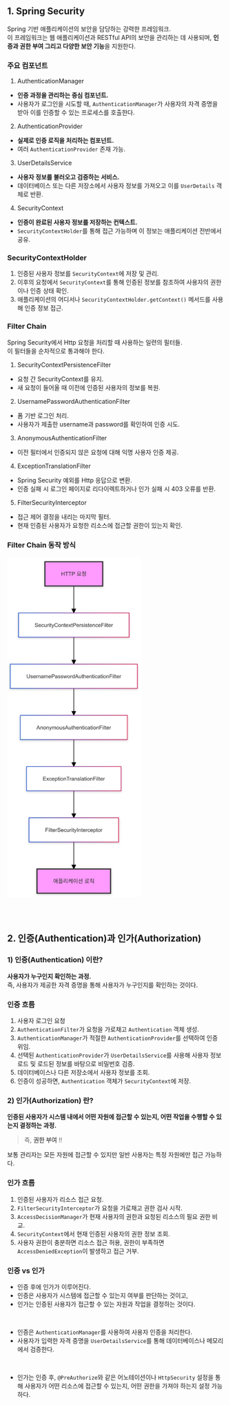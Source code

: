 ## 1. Spring Security

Spring 기반 애플리케이션의 보안을 담당하는 강력한 프레임워크.<br>
이 프레임워크는 웹 애플리케이션과 RESTful API의 보안을 관리하는 데 사용되며, **인증과 권한 부여 그리고 다양한 보안 기능**을 지원한다.

### 주요 컴포넌트

1. AuthenticationManager
- **인증 과정을 관리하는 중심 컴포넌트.**
- 사용자가 로그인을 시도할 때, `AuthenticationManager`가 사용자의 자격 증명을 받아 이를 인증할 수 있는 프로세스를 호출한다.

2. AuthenticationProvider
- **실제로 인증 로직을 처리하는 컴포넌트.**
- 여러 `AuthenticationProvider` 존재 가능.

3. UserDetailsService
- **사용자 정보를 불러오고 검증하는 서비스.**
- 데이터베이스 또는 다른 저장소에서 사용자 정보를 가져오고 이를 `UserDetails` 객체로 반환.

4. SecurityContext
- **인증이 완료된 사용자 정보를 저장하는 컨텍스트.**
- `SecurityContextHolder`를 통해 접근 가능하며 이 정보는 애플리케이션 전반에서 공유.

### SecurityContextHolder

1. 인증된 사용자 정보를 `SecurityContext`에 저장 및 관리.
2. 이후의 요청에서 `SecurityContext`를 통해 인증된 정보를 참조하여 사용자의 권한이나 인증 상태 확인.
3. 애플리케이션의 어디서나 `SecurityContextHolder.getContext()` 메서드를 사용해 인증 정보 접근.

### Filter Chain

Spring Security에서 Http 요청을 처리할 때 사용하는 일련의 필터들.<br>
이 필터들을 순차적으로 통과해야 한다.

1. SecurityContextPersistenceFilter
- 요청 간 SecurityContext를 유지.
- 새 요청이 들어올 때 이전에 인증된 사용자의 정보를 복원.

2. UsernamePasswordAuthenticationFilter
- 폼 기반 로그인 처리.
- 사용자가 제출한 username과 password를 확인하여 인증 시도.

3. AnonymousAuthenticationFilter
- 이전 필터에서 인증되지 않은 요청에 대해 익명 사용자 인증 제공.

4. ExceptionTranslationFilter
- Spring Security 예외를 Http 응답으로 변환.
- 인증 실패 시 로그인 페이지로 리다이렉트하거나 인가 실패 시 403 오류를 반환.

5. FilterSecurityInterceptor
- 접근 제어 결정을 내리는 마지막 필터.
- 현재 인증된 사용자가 요청한 리소스에 접근할 권한이 있는지 확인.

### Filter Chain 동작 방식
![img.png](img.png)

<br>
<br>

## 2. 인증(Authentication)과 인가(Authorization)

### 1) 인증(Authentication) 이란?

**사용자가 누구인지 확인하는 과정.**<br>
즉, 사용자가 제공한 자격 증명을 통해 사용자가 누구인지를 확인하는 것이다.

### 인증 흐름

1. 사용자 로그인 요청
2. `AuthenticationFilter`가 요청을 가로채고 `Authentication` 객체 생성.
3. `AuthenticationManager`가 적절한 `AuthenticationProvider`를 선택하여 인증 위임.
4. 선택된 `AuthenticationProvider`가 `UserDetailsService`를 사용해 사용자 정보 로드 및 로드된 정보를 바탕으로 비밀번호 검증.
5. 데이터베이스나 다른 저장소에서 사용자 정보를 조회.
6. 인증이 성공하면, `Authentication` 객체가 `SecurityContext`에 저장.

### 2) 인가(Authorization) 란?

**인증된 사용자가 시스템 내에서 어떤 자원에 접근할 수 있는지, 어떤 작업을 수행할 수 있는지 결정하는 과정.** <br>
> 즉, **권한 부여** !!

보통 관리자는 모든 자원에 접근할 수 있지만 일반 사용자는 특정 자원에만 접근 가능하다.<br>

### 인가 흐름

1. 인증된 사용자가 리소스 접근 요청.
2. `FilterSecurityInterceptor`가 요청을 가로채고 권한 검사 시작.
3. `AccessDecisionManager`가 현재 사용자의 권한과 요청된 리소스의 필요 권한 비교.
4. `SecurityContext`에서 현재 인증된 사용자의 권한 정보 조회.
5. 사용자 권한이 충분하면 리소스 접근 허용, 권한이 부족하면 `AccessDeniedException`이 발생하고 접근 거부.

### 인증 vs 인가

- 인증 후에 인가가 이루어진다.
- 인증은 사용자가 시스템에 접근할 수 있는지 여부를 판단하는 것이고,
- 인가는 인증된 사용자가 접근할 수 있는 자원과 작업을 결정하는 것이다.

<br>

- 인증은 `AuthenticationManager`를 사용하여 사용자 인증을 처리한다.
- 사용자가 입력한 자격 증명을 `UserDetailsService`를 통해 데이터베이스나 메모리에서 검증한다.

<br>

- 인가는 인증 후, `@PreAuthorize`와 같은 어노테이션이나 `HttpSecurity` 설정을 통해 사용자가 어떤 리소스에 접근할 수 있는지, 어떤 권한을 가져야 하는지 설정 가능하다.
